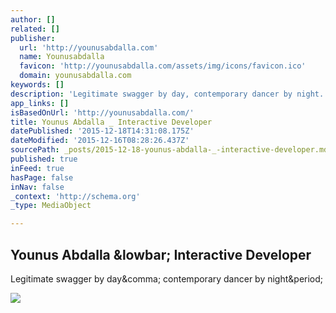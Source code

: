 ```yaml
---
author: []
related: []
publisher:
  url: 'http://younusabdalla.com'
  name: Younusabdalla
  favicon: 'http://younusabdalla.com/assets/img/icons/favicon.ico'
  domain: younusabdalla.com
keywords: []
description: 'Legitimate swagger by day, contemporary dancer by night.'
app_links: []
isBasedOnUrl: 'http://younusabdalla.com/'
title: Younus Abdalla _ Interactive Developer
datePublished: '2015-12-18T14:31:08.175Z'
dateModified: '2015-12-16T08:28:26.437Z'
sourcePath: _posts/2015-12-18-younus-abdalla-_-interactive-developer.md
published: true
inFeed: true
hasPage: false
inNav: false
_context: 'http://schema.org'
_type: MediaObject

---
```

<article style=""><h1>Younus Abdalla &amp;lowbar; Interactive Developer</h1><p>Legitimate swagger by day&amp;comma; contemporary dancer by night&amp;period;</p><img src="http://younusabdalla.com/assets/img/icons/largetile.png" /></article>